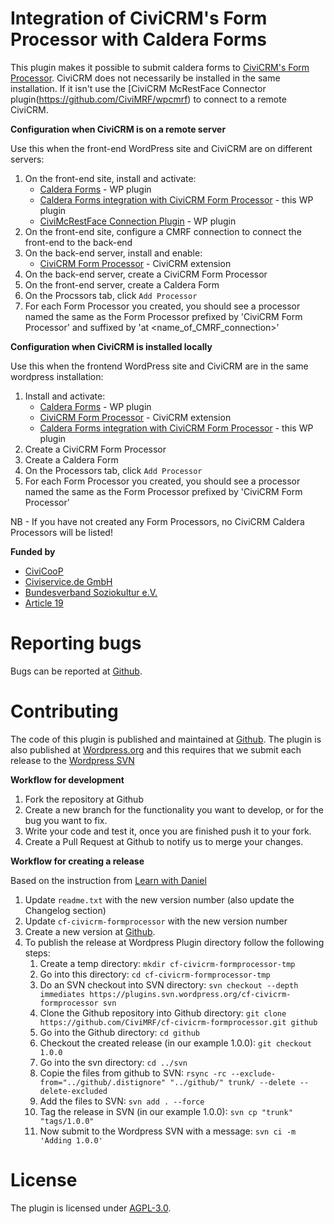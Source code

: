 # Integration of CiviCRM's Form Processor with Caldera Forms

This plugin makes it possible to submit caldera forms to [CiviCRM's Form Processor](https://lab.civicrm.org/extensions/form-processor/).
CiviCRM does not necessarily be installed in the same installation.
If it isn't use the [CiviCRM McRestFace Connector plugin(https://github.com/CiviMRF/wpcmrf) to connect to a remote CiviCRM.

**Configuration when CiviCRM is on a remote server**

Use this when the front-end WordPress site and CiviCRM are on different servers:

1. On the front-end site, install and activate:
   - [Caldera Forms](https://wordpress.org/plugins/caldera-forms/) - WP plugin
   - [Caldera Forms integration with CiviCRM Form Processor](https://github.com/civimrf/cf-civicrm-formprocessor) - this WP plugin
   - [CiviMcRestFace Connection Plugin](https://github.com/CiviMRF/wpcmrf) - WP plugin
1. On the front-end site, configure a CMRF connection to connect the front-end to the back-end
1. On the back-end server, install and enable:
   - [CiviCRM Form Processor](https://lab.civicrm.org/extensions/form-processor/) - CiviCRM extension
1. On the back-end server, create a CiviCRM Form Processor
1. On the front-end server, create a Caldera Form
1. On the Procssors tab, click `Add Processor`
1. For each Form Processor you created, you should see a processor named the same as the Form Processor prefixed by 'CiviCRM Form Processor' and suffixed by 'at <name_of_CMRF_connection>'

**Configuration when CiviCRM is installed locally**

Use this when the frontend WordPress site and CiviCRM are in the same wordpress installation:

1. Install and activate:
   - [Caldera Forms](https://wordpress.org/plugins/caldera-forms/) - WP plugin
   - [CiviCRM Form Processor](https://lab.civicrm.org/extensions/form-processor/) - CiviCRM extension
   - [Caldera Forms integration with CiviCRM Form Processor](https://github.com/civimrf/cf-civicrm-formprocessor)  - this WP plugin
1. Create a CiviCRM Form Processor
1. Create a Caldera Form
1. On the Processors tab, click `Add Processor`
1. For each Form Processor you created, you should see a processor named the same as the Form Processor prefixed by 'CiviCRM Form Processor'

NB - If you have not created any Form Processors, no CiviCRM Caldera Processors will be listed!

**Funded by**

* [CiviCooP](https://www.civicoop.org)
* [Civiservice.de GmbH](https://civiservice.de/)
* [Bundesverband Soziokultur e.V.](https://www.soziokultur.de/)
* [Article 19](https://www.article19.org/)

# Reporting bugs

Bugs can be reported at [Github](https://github.com/CiviMRF/cf-civicrm-formprocessor/).

# Contributing

The code of this plugin is published and maintained at [Github](https://github.com/CiviMRF/cf-civicrm-formprocessor/).
The plugin is also published at [Wordpress.org](https://wordpress.org/plugins/cf-civicrm-formprocessor) 
and this requires that we submit each release to the [Wordpress SVN](https://plugins.svn.wordpress.org/cf-civicrm-formprocessor)

**Workflow for development**

1. Fork the repository at Github
1. Create a new branch for the functionality you want to develop, or for the bug you want to fix.
1. Write your code and test it, once you are finished push it to your fork.
1. Create a Pull Request at Github to notify us to merge your changes.

**Workflow for creating a release**

Based on the instruction from [Learn with Daniel](https://learnwithdaniel.com/2019/09/publishing-your-first-wordpress-plugin-with-git-and-svn/)

1. Update `readme.txt` with the new version number (also update the Changelog section)
1. Update `cf-civicrm-formprocessor` with the new version number
1. Create a new version at [Github](https://github.com/CiviMRF/cf-civicrm-formprocessor/).
1. To publish the release at Wordpress Plugin directory follow the following steps:
   1. Create a temp directory: `mkdir cf-civicrm-formprocessor-tmp`
   1. Go into this directory: `cd cf-civicrm-formprocessor-tmp`
   1. Do an SVN checkout into SVN directory: `svn checkout --depth immediates https://plugins.svn.wordpress.org/cf-civicrm-formprocessor svn`
   1. Clone the Github repository into Github directory: `git clone https://github.com/CiviMRF/cf-civicrm-formprocessor.git github`
   1. Go into the Github directory: `cd github`
   1. Checkout the created release (in our example 1.0.0): `git checkout 1.0.0`
   1. Go into the svn directory: `cd ../svn`
   1. Copie the files from github to SVN: `rsync -rc --exclude-from="../github/.distignore" "../github/" trunk/ --delete --delete-excluded`
   1. Add the files to SVN: `svn add . --force`
   1. Tag the release in SVN (in our example 1.0.0): `svn cp "trunk" "tags/1.0.0"`
   1. Now submit to the Wordpress SVN with a message: `svn ci -m 'Adding 1.0.0'`


# License

The plugin is licensed under [AGPL-3.0](LICENSE.txt).

